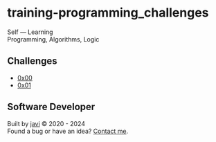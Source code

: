 # training-programming_challenges
Self ― Learning  
Programming, Algorithms, Logic
## Challenges
- [0x00](./0x00/readme.md)
- [0x01](./0x01/readme.md)
## Software Developer
Built by [javi](https://github.com/javierandres-dev/) :copyright: 2020 - 2024  
Found a bug or have an idea? [Contact me](https://www.linkedin.com/in/javierandres-dev/).
